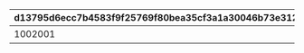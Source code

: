 |d13795d6ecc7b4583f9f25769f80bea35cf3a1a30046b73e312a54c00c575703|f0e9a8eab973cd17f0603b8b4f750b0c91e819eed3fbe9a228c1fe19f066e749|e54e5f34925399c8f2a83db0315551856ec3f2326b5cf8a6e18dda573106c8da|6e7b5a620c1c5c0b6774fb7417db955abb516741e4a9778a7c68e837f9efb58c|c7b600319537ce8e9d4f563f7f665eb18f65d16740957f4036e02cb7292aef19|218329c71335b5c356c55089c280e2a4f0840b757407c3836a0f0105ec53a946|2b26913a41c2e4b954027cc9cb4232fb97727cb5fee3a23cf3d4e98724134b32|9c5d5695c10c4e070e553f34777dafe60bd2ed52f5034bcc63a1ad5810c7db6d|05f937d08a91bc46b20cbea2bdf8fa852142b95324d088ffb21c0bdf63bc9cd9|60c5a72c9a35214aee6affa2a74e914398a96072d939026117ba53d17185b3ac|2e5ce81a6a146508addfe8788cabe8afd4e2ca15d5bede861916743f4ed87e39|
| --- | --- | --- | --- | --- | --- | --- | --- | --- | --- | --- |
|1002001|800100211|90|810020011|100586|bgm_M17|bgm_M17_02|0|100585|0|謎の円盤来襲！|